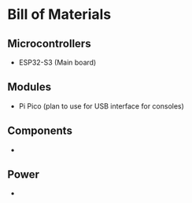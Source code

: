 # Bill of Materials

## Microcontrollers
  - ESP32-S3 (Main board)

## Modules
  - Pi Pico (plan to use for USB interface for consoles)

## Components
  - 
  
## Power
  - 